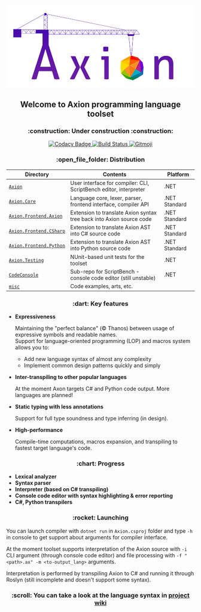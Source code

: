 <p align="center">
  <img src="misc/logo/Axion-mini.png" />
</p>

<h2 align="center">Welcome to Axion programming language toolset</h2>
<h3 align="center">:construction: Under construction :construction:</h3>

<p align="center">
  <a href="https://app.codacy.com/manual/f1uctus/Axion?utm_source=github.com&utm_medium=referral&utm_content=F1uctus/Axion&utm_campaign=Badge_Grade_Dashboard">
    <img src="https://api.codacy.com/project/badge/Grade/5c60bd255f884ed88bb9248155f8abac"
       alt="Codacy Badge">
  </a>
  <a href="https://ci.appveyor.com/project/F1uctus/axion">
    <img src="https://ci.appveyor.com/api/projects/status/ij2j74injuejodf2?svg=true"
       alt="Build Status">
  </a>
  <a href="https://gitmoji.carloscuesta.me">
    <img src="https://img.shields.io/badge/gitmoji-%20😜%20😍-FFDD67.svg?style=flat-square"
       alt="Gitmoji">
  </a>
</p>

<h3 align="center">:open_file_folder: Distribution</h3>

| Directory                                               | Contents                                                                | Platform         |
|---------------------------------------------------------|-------------------------------------------------------------------------|------------------|
| [`Axion`](Axion)                                        | User interface for compiler: CLI, ScriptBench editor, interpreter       | .NET             |
| [`Axion.Core`](Axion.Core)                              | Language core, lexer, parser, frontend interface, compiler API          | .NET Standard    |
| [`Axion.Frontend.Axion`](Axion.Frontend.Axion)          | Extension to translate Axion syntax tree back into Axion source code    | .NET Standard    |
| [`Axion.Frontend.CSharp`](Axion.Frontend.CSharp)        | Extension to translate Axion AST into C# source code                    | .NET Standard    |
| [`Axion.Frontend.Python`](Axion.Frontend.Python)        | Extension to translate Axion AST into Python source code                | .NET Standard    |
| [`Axion.Testing`](Axion.Testing)                        | NUnit-based unit tests for the toolset                                  | .NET             |
| [`CodeConsole`](https://github.com/F1uctus/CodeConsole) | Sub-repo for ScriptBench - console code editor (still unstable)         | .NET             |
| [`misc`](misc)                                          | Code examples, arts, etc.                                               |                  |

<h3 align="center">:dart: Key features</h3>

- **Expressiveness**

  Maintaining the "perfect balance" (© Thanos) between usage of expressive symbols and readable names.
  <br>
  Support for language-oriented programming (LOP) and macros system allows you to:

  - Add new language syntax of almost any complexity
  - Implement common design patterns quickly and simply

- **Inter-transpiling to other popular languages**

  At the moment Axon targets C# and Python code output. More languages are planned!
  
- **Static typing with less annotations**

  Support for full type soundness and type inferring (in design).
  
- **High-performance**

  Compile-time computations, macros expansion, and transpiling to fastest target language's code.

<h3 align="center">:chart: Progress</h3>

- **Lexical analyzer**
- **Syntax parser**
- **Interpreter (based on C# transpiling)**
- **Console code editor with syntax highlighting & error reporting**
- **C#, Python transpilers**

<h3 align="center">:rocket: Launching</h3>

You can launch compiler with `dotnet run` in `Axion.csproj` folder
and type `-h` in console to get support about arguments for compiler interface.

At the moment toolset supports interpretation of the Axion source
with `-i` CLI argument (through console code editor) and
file processing with `-f "<path>.ax" -m <to-output_lang>` arguments.

Interpretation is performed by transpiling Axion to C# and running
it through Roslyn (still incomplete and doesn't support some syntax).

<h3 align="center">:scroll: You can take a look at the language syntax in <a href="https://github.com/F1uctus/Axion/wiki">project wiki</a></h3>

